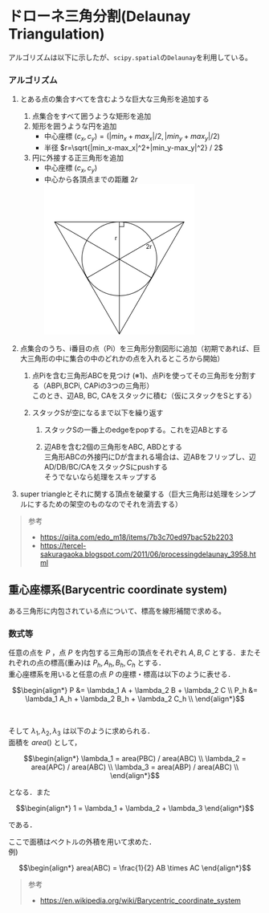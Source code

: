 # ドローネ三角分割(Delaunay Triangulation)

アルゴリズムは以下に示したが、`scipy.spatial`の`Delaunay`を利用している。

### アルゴリズム
1. とある点の集合すべてを含むような巨大な三角形を追加する
    1. 点集合をすべて囲うような矩形を追加
    2. 矩形を囲うような円を追加
        * 中心座標 $(c_x, c_y)=(|min_x+max_x|/2, |min_y+max_y|/2)$
        * 半径 $r=\sqrt{|min_x-max_x|^2+|min_y-max_y|^2} / 2$
    3. 円に外接する正三角形を追加
        * 中心座標 $(c_x, c_y)$
        * 中心から各頂点までの距離 $2r$
        ![alt text](img/外接三角形.png)


2. 点集合のうち、i番目の点（Pi）を三角形分割図形に追加（初期であれば、巨大三角形の中に集合の中のどれかの点を入れるところから開始）
    
    1. 点Piを含む三角形ABCを見つけ (※1)、点Piを使ってその三角形を分割する（ABPi,BCPi, CAPiの3つの三角形）  
    このとき、辺AB, BC, CAをスタックに積む（仮にスタックをSとする）
    
    2. スタックSが空になるまで以下を繰り返す

        1. スタックSの一番上のedgeをpopする。これを辺ABとする

        2. 辺ABを含む2個の三角形をABC, ABDとする  
        三角形ABCの外接円にDが含まれる場合は、辺ABをフリップし、辺AD/DB/BC/CAをスタックSにpushする  
        そうでないなら処理をスキップする

3. super triangleとそれに関する頂点を破棄する（巨大三角形は処理をシンプルにするための架空のものなのでそれを消去する）


> 参考
> * https://qiita.com/edo_m18/items/7b3c70ed97bac52b2203  
> * https://tercel-sakuragaoka.blogspot.com/2011/06/processingdelaunay_3958.html  



## 重心座標系(Barycentric coordinate system)

ある三角形に内包されている点について、標高を線形補間で求める。

### 数式等
任意の点を $P$ ，点 $P$ を内包する三角形の頂点をそれぞれ $A, B, C$ とする．またそれぞれの点の標高(重み)は $P_h, A_h, B_h, C_h$ とする．  
重心座標系を用いると任意の点 $P$ の座標・標高は以下のように表せる．

```math
\begin{align*}
P &= \lambda_1 A + \lambda_2 B + \lambda_2 C \\
P_h &= \lambda_1 A_h + \lambda_2 B_h + \lambda_2 C_h \\
\end{align*}
```

&emsp;

そして $\lambda_1, \lambda_2, \lambda_3$ は以下のように求められる．  
面積を $area()$ として， 

```math
\begin{align*}
\lambda_1 = area(PBC) / area(ABC) \\
\lambda_2 = area(APC) / area(ABC) \\
\lambda_3 = area(ABP) / area(ABC) \\
\end{align*}
```

となる．また

```math
\begin{align*}
1 = \lambda_1 + \lambda_2 + \lambda_3
\end{align*}
```

である．

ここで面積はベクトルの外積を用いて求めた．  
例)

```math
\begin{align*}
area(ABC) = \frac{1}{2} AB \times AC
\end{align*}
```

> 参考  
> * https://en.wikipedia.org/wiki/Barycentric_coordinate_system



